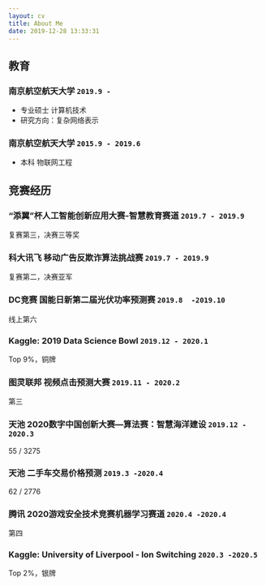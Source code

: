 ```yaml
---
layout: cv
title: About Me
date: 2019-12-28 13:33:31
---
```

## 教育

### **南京航空航天大学** `2019.9 -`

- 专业硕士 计算机技术
- 研究方向：复杂网络表示

### **南京航空航天大学** `2015.9 - 2019.6`

- 本科 物联网工程

## 竞赛经历

### **“添翼”杯人工智能创新应用大赛-智慧教育赛道** `2019.7 - 2019.9`
复赛第三，决赛三等奖

### **科大讯飞 移动广告反欺诈算法挑战赛** `2019.7 - 2019.9`
复赛第二，决赛亚军

### **DC竞赛 国能日新第二届光伏功率预测赛** `2019.8  -2019.10`
线上第六

### **Kaggle: 2019 Data Science Bowl** `2019.12 - 2020.1`
Top 9%，铜牌

### **图灵联邦 视频点击预测大赛** `2019.11 - 2020.2`
第三

### **天池 2020数字中国创新大赛—算法赛：智慧海洋建设** `2019.12 - 2020.3`
55 / 3275

### **天池 二手车交易价格预测** `2019.3 -2020.4`
62 / 2776

### **腾讯 2020游戏安全技术竞赛机器学习赛道** `2020.4 -2020.4`
第四

### **Kaggle: University of Liverpool - Ion Switching** `2020.3 -2020.5`
Top 2%，银牌
